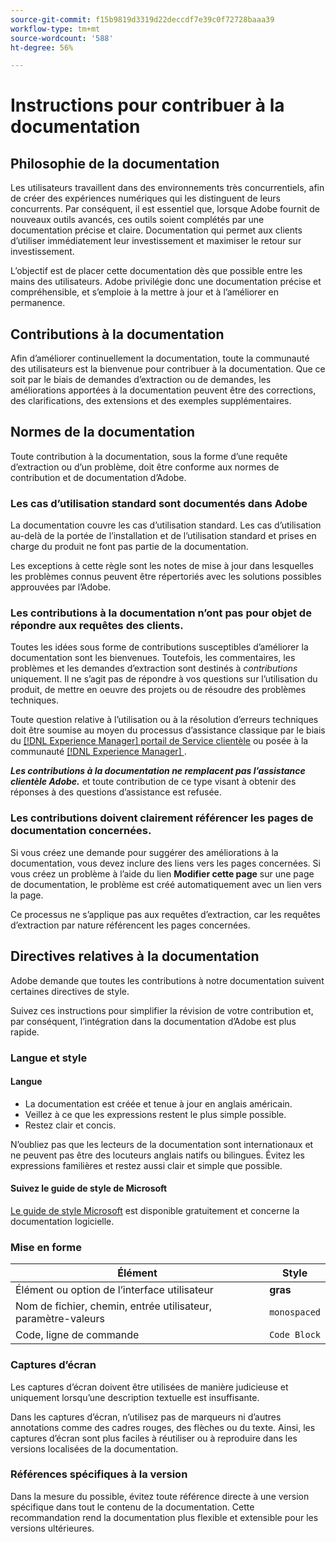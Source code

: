 ```yaml
---
source-git-commit: f15b9819d3319d22deccdf7e39c0f72728baaa39
workflow-type: tm+mt
source-wordcount: '588'
ht-degree: 56%

---
```

# Instructions pour contribuer à la documentation

## Philosophie de la documentation

Les utilisateurs travaillent dans des environnements très concurrentiels, afin de créer des expériences numériques qui les distinguent de leurs concurrents. Par conséquent, il est essentiel que, lorsque Adobe fournit de nouveaux outils avancés, ces outils soient complétés par une documentation précise et claire. Documentation qui permet aux clients d’utiliser immédiatement leur investissement et maximiser le retour sur investissement.

L’objectif est de placer cette documentation dès que possible entre les mains des utilisateurs. Adobe privilégie donc une documentation précise et compréhensible, et s’emploie à la mettre à jour et à l’améliorer en permanence.

## Contributions à la documentation

Afin d’améliorer continuellement la documentation, toute la communauté des utilisateurs est la bienvenue pour contribuer à la documentation. Que ce soit par le biais de demandes d’extraction ou de demandes, les améliorations apportées à la documentation peuvent être des corrections, des clarifications, des extensions et des exemples supplémentaires.

## Normes de la documentation

Toute contribution à la documentation, sous la forme d’une requête d’extraction ou d’un problème, doit être conforme aux normes de contribution et de documentation d’Adobe.

### Les cas d’utilisation standard sont documentés dans Adobe

La documentation couvre les cas d’utilisation standard. Les cas d’utilisation au-delà de la portée de l’installation et de l’utilisation standard et prises en charge du produit ne font pas partie de la documentation.

Les exceptions à cette règle sont les notes de mise à jour dans lesquelles les problèmes connus peuvent être répertoriés avec les solutions possibles approuvées par l’Adobe.

### Les contributions à la documentation n’ont pas pour objet de répondre aux requêtes des clients.

Toutes les idées sous forme de contributions susceptibles d’améliorer la documentation sont les bienvenues. Toutefois, les commentaires, les problèmes et les demandes d’extraction sont destinés à *contributions* uniquement. Il ne s’agit pas de répondre à vos questions sur l’utilisation du produit, de mettre en oeuvre des projets ou de résoudre des problèmes techniques.

Toute question relative à l’utilisation ou à la résolution d’erreurs techniques doit être soumise au moyen du processus d’assistance classique par le biais du [[!DNL Experience Manager] portail de Service clientèle](https://experienceleague.adobe.com/?support-solution=Experience+Manager&amp;lang=fr#home) ou posée à la communauté [[!DNL Experience Manager] ](https://experienceleaguecommunities.adobe.com/t5/adobe-experience-manager/ct-p/adobe-experience-manager-community?profile.language=fr).

***Les contributions à la documentation ne remplacent pas l’assistance clientèle Adobe.*** et toute contribution de ce type visant à obtenir des réponses à des questions d’assistance est refusée.

### Les contributions doivent clairement référencer les pages de documentation concernées.

Si vous créez une demande pour suggérer des améliorations à la documentation, vous devez inclure des liens vers les pages concernées. Si vous créez un problème à l’aide du lien **Modifier cette page** sur une page de documentation, le problème est créé automatiquement avec un lien vers la page.

Ce processus ne s’applique pas aux requêtes d’extraction, car les requêtes d’extraction par nature référencent les pages concernées.

## Directives relatives à la documentation

Adobe demande que toutes les contributions à notre documentation suivent certaines directives de style.

Suivez ces instructions pour simplifier la révision de votre contribution et, par conséquent, l’intégration dans la documentation d’Adobe est plus rapide.

### Langue et style

#### Langue

* La documentation est créée et tenue à jour en anglais américain.
* Veillez à ce que les expressions restent le plus simple possible.
* Restez clair et concis.

N’oubliez pas que les lecteurs de la documentation sont internationaux et ne peuvent pas être des locuteurs anglais natifs ou bilingues. Évitez les expressions familières et restez aussi clair et simple que possible.

#### Suivez le guide de style de Microsoft

[Le guide de style Microsoft](https://learn.microsoft.com/en-us/style-guide/welcome/) est disponible gratuitement et concerne la documentation logicielle.

### Mise en forme

| Élément | Style |
| -------------------------------------------- | ---------------- |
| Élément ou option de l’interface utilisateur | **gras** |
| Nom de fichier, chemin, entrée utilisateur, paramètre-valeurs | `monospaced` |
| Code, ligne de commande | ```Code Block``` |

### Captures d’écran

Les captures d’écran doivent être utilisées de manière judicieuse et uniquement lorsqu’une description textuelle est insuffisante.

Dans les captures d’écran, n’utilisez pas de marqueurs ni d’autres annotations comme des cadres rouges, des flèches ou du texte. Ainsi, les captures d’écran sont plus faciles à réutiliser ou à reproduire dans les versions localisées de la documentation.

### Références spécifiques à la version

Dans la mesure du possible, évitez toute référence directe à une version spécifique dans tout le contenu de la documentation. Cette recommandation rend la documentation plus flexible et extensible pour les versions ultérieures.
